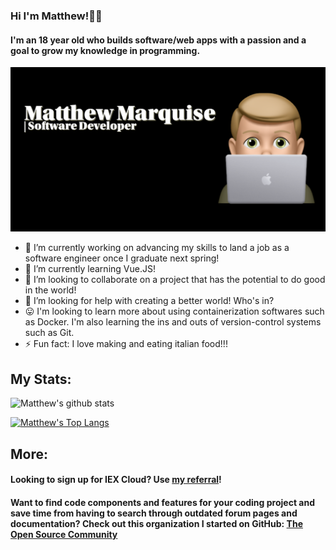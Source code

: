 ### Hi I'm Matthew!👋🙃
#### I'm an 18 year old who builds software/web apps with a passion and a goal to grow my knowledge in programming.

![Matthew's Profile Image](https://github.com/MattMarquise/MattMarquise/blob/master/profileimage.png)
<!--**MattMarquise/MattMarquise** is a ✨ _special_ ✨ repository because its `README.md` (this file) appears on your GitHub profile.-->
  - 🔭 I’m currently working on advancing my skills to land a job as a software engineer once I graduate next spring!
  - 🌱 I’m currently learning Vue.JS! 
  - 👯 I’m looking to collaborate on a project that has the potential to do good in the world!
  - 🤔 I’m looking for help with creating a better world! Who's in?
  - 😛 I'm looking to learn more about using containerization softwares such as Docker. I'm also learning the ins and outs of version-control systems such as Git.
  - ⚡ Fun fact: I love making and eating italian food!!!
 <!-- - 💬 Ask me about: -->
 <!-- - 📫 How to reach me:-->
 
 
## My Stats:

![Matthew's github stats](https://github-readme-stats.vercel.app/api/?username=MattMarquise&show_icons=true&title_color=fff&icon_color=79ff97&text_color=9f9f9f&bg_color=151515)

[![Matthew's Top Langs](https://github-readme-stats.vercel.app/api/top-langs/?username=MattMarquise&show_icons=true&title_color=fff&icon_color=79ff97&text_color=9f9f9f&bg_color=151515)](https://github.com/anuraghazra/github-readme-stats)
 
## More: 

#### Looking to sign up for IEX Cloud? Use [my referral](https://iexcloud.io/s/f9b40f68)!

#### Want to find code components and features for your coding project and save time from having to search through outdated forum pages and documentation? Check out this organization I started on GitHub: [The Open Source Community](https://github.com/The-Open-Source-Community)
